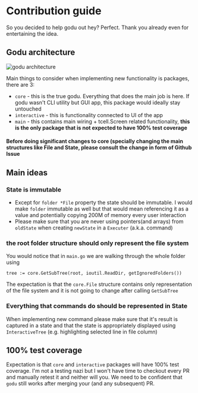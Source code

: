 # Contribution guide
So you decided to help godu out hey? Perfect. Thank you already even for entertaining the idea.

## Godu architecture
![godu architecture](godu_architecture.png)

Main things to consider when implementing new functionality is packages, there are 3:
* `core` - this is the true godu. Everything that does the main job is here. If godu wasn't CLI utility but GUI app, this package would ideally stay untouched
* `interactive` - this is functionality connected to UI of the app
* `main` - this contains main wiring + tcell.Screen related functionality, **this is the only package that is not expected to have 100% test coverage**

#### Before doing significant changes to core (specially changing the main structures like File and State, please consult the change in form of Github Issue

## Main ideas
### State is immutable
- Except for `folder *File` property the state should be immutable. I would make `folder` immutable as well but that would mean referencing it as a value and potentially copying 200M of memory every user interaction
- Please make sure that you are never using pointers(and arrays) from `oldState` when creating `newState` in a `Executer` (a.k.a. command)

### the root folder structure should only represent the file system
You would notice that in `main.go` we are walking through the whole folder using
```
tree := core.GetSubTree(root, ioutil.ReadDir, getIgnoredFolders())
```
The expectation is that the `core.File` structure contains only representation of the file system and it is not going to change after calling `GetSubTree`

### Everything that commands do should be represented in State
When implementing new command please make sure that it's result is captured in a state and that the state is appropriately displayed using `InteractiveTree` (e.g. highlighting selected line in file column)

## 100% test coverage
Expectation is that `core` and `interactive` packages will have 100% test coverage. I'm not a testing nazi but I won't have time to checkout every PR and manually retest it and neither will you. We need to be confident that `godu` still works after merging your (and any subsequent) PR.
